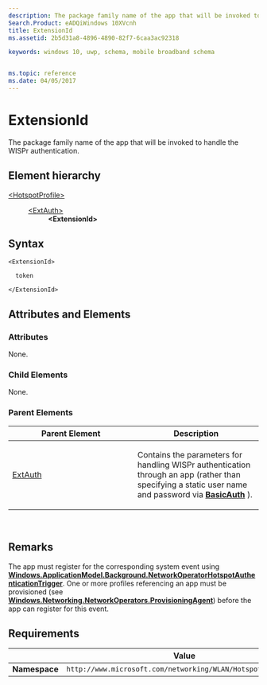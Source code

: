 ```yaml
---
description: The package family name of the app that will be invoked to handle the WISPr authentication.
Search.Product: eADQiWindows 10XVcnh
title: ExtensionId
ms.assetid: 2b5d31a8-4896-4890-82f7-6caa3ac92318

keywords: windows 10, uwp, schema, mobile broadband schema


ms.topic: reference
ms.date: 04/05/2017
---
```


# ExtensionId


The package family name of the app that will be invoked to handle the WISPr authentication.

## Element hierarchy

<dl>
<dt><a href="element-hotspotprofile.md">&lt;HotspotProfile&gt;</a></dt>
<dd>
<dl>
<dt><a href="element-extauth.md">&lt;ExtAuth&gt;</a></dt>
<dd><b>&lt;ExtensionId&gt;</b></dd>
</dl>
</dd>
</dl>

## Syntax

``` syntax
<ExtensionId>

  token

</ExtensionId>
```

## Attributes and Elements


### Attributes

None.

### Child Elements

None.

### Parent Elements

<table>
<colgroup>
<col width="50%" />
<col width="50%" />
</colgroup>
<thead>
<tr class="header">
<th>Parent Element</th>
<th>Description</th>
</tr>
</thead>
<tbody>
<tr class="odd">
<td><a href="element-extauth.md">ExtAuth</a> </td>
<td><p>Contains the parameters for handling WISPr authentication through an app (rather than specifying a static user name and password via <a href="element-basicauth.md"><strong>BasicAuth</strong></a> ).</p></td>
</tr>
</tbody>
</table>

 

## Remarks

The app must register for the corresponding system event using [**Windows.ApplicationModel.Background.NetworkOperatorHotspotAuthenticationTrigger**](/uwp/api/Windows.ApplicationModel.Background.NetworkOperatorHotspotAuthenticationTrigger). One or more profiles referencing an app must be provisioned (see [**Windows.Networking.NetworkOperators.ProvisioningAgent**](/uwp/api/Windows.Networking.NetworkOperators.ProvisioningAgent)) before the app can register for this event.

## Requirements

|          | Value        |
|----------|--------------|
| **Namespace** | `http://www.microsoft.com/networking/WLAN/HotspotProfile/v1` |

 

 
